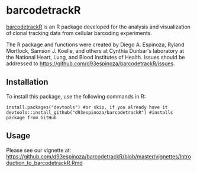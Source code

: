 # barcodetrackR

[barcodetrackR](http://github.com/d93espinoza/barcodetrackR) is an R package developed for the analysis and visualization of clonal tracking data from cellular barcoding experiments.

The R package and functions were created by Diego A. Espinoza, Ryland Mortlock, Samson J. Koelle, and others at Cynthia Dunbar's laboratory at the National Heart, Lung, and Blood Institutes of Health. Issues should be addressed to https://github.com/d93espinoza/barcodetrackR/issues.

## Installation

To install this package, use the following commands in R:
```
install.packages("devtools") #or skip, if you already have it
devtools::install_github("d93espinoza/barcodetrackR") #installs package from GitHub
```

## Usage

Please see our vignette at: https://github.com/d93espinoza/barcodetrackR/blob/master/vignettes/Introduction_to_barcodetrackR.Rmd


